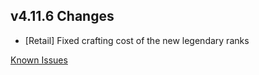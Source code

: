 ## v4.11.6 Changes

* [Retail] Fixed crafting cost of the new legendary ranks

[Known Issues](http://support.tradeskillmaster.com/display/KB/TSM4+Currently+Known+Issues)
